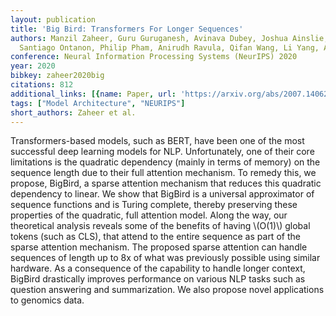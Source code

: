 ```yaml
---
layout: publication
title: 'Big Bird: Transformers For Longer Sequences'
authors: Manzil Zaheer, Guru Guruganesh, Avinava Dubey, Joshua Ainslie, Chris Alberti,
  Santiago Ontanon, Philip Pham, Anirudh Ravula, Qifan Wang, Li Yang, Amr Ahmed
conference: Neural Information Processing Systems (NeurIPS) 2020
year: 2020
bibkey: zaheer2020big
citations: 812
additional_links: [{name: Paper, url: 'https://arxiv.org/abs/2007.14062'}]
tags: ["Model Architecture", "NEURIPS"]
short_authors: Zaheer et al.
---
```

Transformers-based models, such as BERT, have been one of the most successful
deep learning models for NLP. Unfortunately, one of their core limitations is
the quadratic dependency (mainly in terms of memory) on the sequence length due
to their full attention mechanism. To remedy this, we propose, BigBird, a
sparse attention mechanism that reduces this quadratic dependency to linear. We
show that BigBird is a universal approximator of sequence functions and is
Turing complete, thereby preserving these properties of the quadratic, full
attention model. Along the way, our theoretical analysis reveals some of the
benefits of having \\(O(1)\\) global tokens (such as CLS), that attend to the
entire sequence as part of the sparse attention mechanism. The proposed sparse
attention can handle sequences of length up to 8x of what was previously
possible using similar hardware. As a consequence of the capability to handle
longer context, BigBird drastically improves performance on various NLP tasks
such as question answering and summarization. We also propose novel
applications to genomics data.